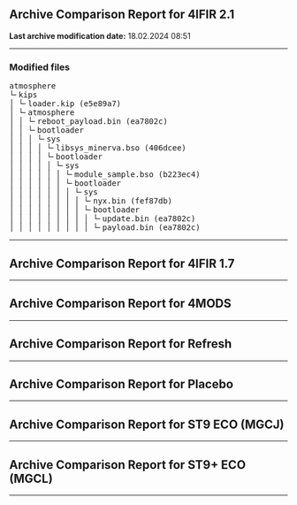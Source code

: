 <h2>Archive Comparison Report for <b>4IFIR 2.1 </b></h2><b>Last archive modification date:</b> 18.02.2024 08:51<hr>

<h3>Modified files</h3>
<pre>atmosphere
└╴kips
│ └╴loader.kip (e5e89a7)
│ └╴atmosphere
│ │ └╴reboot_payload.bin (ea7802c)
│ │ └╴bootloader
│ │ │ └╴sys
│ │ │ │ └╴libsys_minerva.bso (406dcee)
│ │ │ │ └╴bootloader
│ │ │ │ │ └╴sys
│ │ │ │ │ │ └╴module_sample.bso (b223ec4)
│ │ │ │ │ │ └╴bootloader
│ │ │ │ │ │ │ └╴sys
│ │ │ │ │ │ │ │ └╴nyx.bin (fef87db)
│ │ │ │ │ │ │ │ └╴bootloader
│ │ │ │ │ │ │ │ │ └╴update.bin (ea7802c)
│ │ │ │ │ │ │ │ │ └╴payload.bin (ea7802c)
</pre>
<hr>

<h2>Archive Comparison Report for <b>4IFIR 1.7</b></h2><hr>

<h2>Archive Comparison Report for <b>4MODS</b></h2><hr>

<h2>Archive Comparison Report for <b>Refresh</b></h2><hr>

<h2>Archive Comparison Report for <b>Placebo</b></h2><hr>

<h2>Archive Comparison Report for <b>ST9 ECO (MGCJ)</b></h2><hr>

<h2>Archive Comparison Report for <b>ST9+ ECO (MGCL)</b></h2><hr>

